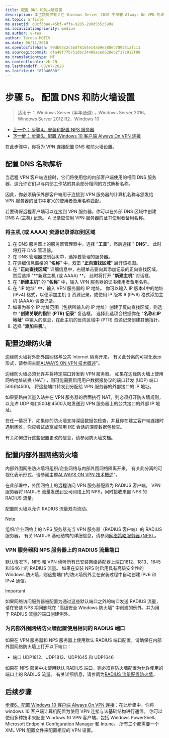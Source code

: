 ```yaml
---
title: 配置 DNS 和防火墙设置
description: 本主题提供有关在 Windows Server 2016 中部署 Always On VPN 的详细说明。
ms.topic: article
ms.assetid: d8cf3bae-45bf-4ffa-9205-290d555c59da
ms.localizationpriority: medium
ms.author: v-tea
author: Teresa-MOTIV
ms.date: 06/11/2018
ms.openlocfilehash: 99db65c2c5bd78154e14ab9e388eb709351afc11
ms.sourcegitcommit: dfa48f77b751dbc34409aced628eb2f17c912f08
ms.translationtype: MT
ms.contentlocale: zh-CN
ms.lasthandoff: 08/07/2020
ms.locfileid: "87946680"
---
```

# <a name="step-5-configure-dns-and-firewall-settings"></a>步骤 5。 配置 DNS 和防火墙设置

>适用于： Windows Server (半年通道) ，Windows Server 2016，Windows Server 2012 R2，Windows 10

- [**上一个：** 步骤4。安装和配置 NPS 服务器](vpn-deploy-nps.md)
- [**下一步：** 步骤6。配置 Windows 10 客户端 Always On VPN 连接](vpn-deploy-client-vpn-connections.md)

在此步骤中，你将为 VPN 连接配置 DNS 和防火墙设置。

## <a name="configure-dns-name-resolution"></a>配置 DNS 名称解析

当远程 VPN 客户端连接时，它们将使用您的内部客户端使用的相同 DNS 服务器，这允许它们以与内部工作站的其余部分相同的方式解析名称。

因此，你必须确保外部客户端用于连接到 VPN 服务器的计算机名称与颁发给 VPN 服务器的证书中定义的使用者备用名称匹配。

若要确保远程客户端可以连接到 VPN 服务器，你可以在外部 DNS 区域中创建 DNS A (主机) 记录。 A 记录应使用 VPN 服务器的证书使用者备用名称。

### <a name="to-add-a-host-a-or-aaaa-resource-record-to-a-zone"></a>将主机 (或 AAAA) 资源记录添加到区域

1. 在 DNS 服务器上的服务器管理器中，选择 "**工具**"，然后选择 " **DNS**"。 此时将打开 DNS 管理器。
2. 在 DNS 管理器控制台树中，选择要管理的服务器。
3. 在详细信息窗格的 "**名称**" 中，双击 "**正向查找区域**" 展开该视图。
4. 在 "**正向查找区域**" 详细信息中，右键单击要向其添加记录的正向查找区域，然后选择 "**新建主机 (或 AAAA) **。 此时将打开 "**新建主机**" 对话框。
5. 在 "**新建主机**" 的 "**名称**" 中，输入 VPN 服务器的证书使用者备用名称。
6. 在 "IP 地址" 中，输入 VPN 服务器的 IP 地址。 你可以输入 IP 版本4中的地址 (IPv4) 格式，以便添加主机 () 资源记录，或使用 IP 版本 6 (IPv6) 格式添加主机 (AAAA) 资源记录。
7. 如果为某个 IP 地址范围（包括所输入的 IP 地址）创建了反向查找区域，则选中 "**创建关联的指针 (PTR) 记录**" 复选框。  选择此选项会根据你在 "**名称**和**IP 地址**" 中输入的信息，在此主机的反向区域中 (PTR) 资源记录创建其他指针。
8. 选择 "**添加主机**"。

## <a name="configure-the-edge-firewall"></a>配置边缘防火墙

边缘防火墙将外部外围网络与公共 Internet 隔离开来。 有关此分离的可视化表示形式，请参阅主题[ALWAYS ON VPN 技术概述](../always-on-vpn-technology-overview.md)"。

边缘防火墙必须允许并将特定端口转发到 VPN 服务器。 如果在边缘防火墙上使用网络地址转换 (NAT) ，则可能需要启用用户数据报协议的端口转发 (UDP) 端口500和4500。 将这些端口转发到分配给 VPN 服务器的外部接口的 IP 地址。

如果要路由流量入站并在 VPN 服务器的后面执行 NAT，则必须打开防火墙规则，以允许 UDP 端口500和4500入站发送到 VPN 服务器上的公共接口的外部 IP 地址。

在任一情况下，如果你的防火墙支持深层数据包检查，并且你在建立客户端连接时遇到困难，你应尝试放宽或禁用 IKE 会话的深度数据包检查。

有关如何进行这些配置更改的信息，请参阅防火墙文档。

## <a name="configure-the-internal-perimeter-network-firewall"></a>配置内部外围网络防火墙

内部外围网络防火墙将组织/企业网络与内部外围网络隔离开来。 有关此分离的可视化表示形式，请参阅主题[ALWAYS ON VPN 技术概述](../always-on-vpn-technology-overview.md)"。

在此部署中，外围网络上的远程访问 VPN 服务器配置为 RADIUS 客户端。  VPN 服务器将 RADIUS 流量发送到公司网络上的 NPS，同时接收来自 NPS 的 RADIUS 流量。

配置防火墙以允许 RADIUS 流量双向流动。

>[!NOTE]
>组织/企业网络上的 NPS 服务器充当 VPN 服务器（RADIUS 客户端）的 RADIUS 服务器。 有关 RADIUS 基础结构的详细信息，请参阅[网络策略服务器 (NPS) ](../../../../../networking/technologies/nps/nps-top.md)。

### <a name="radius-traffic-ports-on-the-vpn-server-and-nps-server"></a>VPN 服务器和 NPS 服务器上的 RADIUS 流量端口

默认情况下，NPS 和 VPN 侦听所有已安装网络适配器上端口1812、1813、1645和1646上的 RADIUS 流量。 如果在安装 NPS 时启用具有高级安全性的 Windows 防火墙，则这些端口的防火墙例外会在安装过程中自动创建 IPv6 和 IPv4 通信。

>[!IMPORTANT]
>如果网络访问服务器被配置为通过这些默认端口之外的端口发送 RADIUS 流量，请在安装 NPS 期间删除在 "高级安全 Windows 防火墙" 中创建的例外，并为用于 RADIUS 流量的端口创建例外。

### <a name="use-the-same-radius-ports-for-the-internal-perimeter-network-firewall-configuration"></a>为内部外围网络防火墙配置使用相同的 RADIUS 端口

如果在 VPN 服务器和 NPS 服务器上使用默认 RADIUS 端口配置，请确保在内部外围网络防火墙上打开以下端口：

- 端口 UDP1812、UDP1813、UDP1645 和 UDP1646

如果在 NPS 部署中未使用默认 RADIUS 端口，则必须将防火墙配置为允许使用的端口上的 RADIUS 流量。 有关详细信息，请参阅为[RADIUS 流量配置防火墙](../../../../../networking/technologies/nps/nps-firewalls-configure.md)。

## <a name="next-steps"></a>后续步骤

[步骤6。配置 Windows 10 客户端 Always On VPN 连接](vpn-deploy-client-vpn-connections.md)：在此步骤中，你将 windows 10 客户端计算机配置为使用 VPN 连接与该基础结构进行通信。 你可以使用多种技术来配置 Windows 10 VPN 客户端，包括 Windows PowerShell、Microsoft Endpoint Configuration Manager 和 Intune。 所有三个都需要一个 XML VPN 配置文件来配置相应的 VPN 设置。